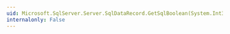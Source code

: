 ```yaml
---
uid: Microsoft.SqlServer.Server.SqlDataRecord.GetSqlBoolean(System.Int32)
internalonly: False
---
```

